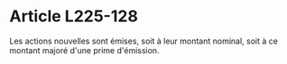 # Article L225-128

Les actions nouvelles sont émises, soit à leur montant nominal, soit à ce montant majoré d'une prime d'émission.
